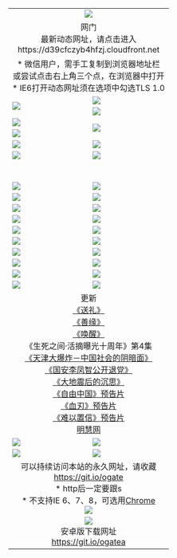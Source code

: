 ﻿<table>
  <tr></tr>
  <tr><td colspan=2 align=center><img src="https://cloud.githubusercontent.com/assets/11880933/13434984/f430fae2-e012-11e5-814f-c2df1e82b247.jpg" /></td></tr>
  <tr><td colspan=2 align=center>网门<br>最新动态网址，请点击进入
<br>https://d39cfczyb4hfzj.cloudfront.net
    </td>
  </tr>
  <tr>
    <td colspan=2 align=center>* 微信用户，需手工复制到浏览器地址栏<br>或尝试点击右上角三个点，在浏览器中打开
    <br>* IE6打开动态网址须在选项中勾选TLS 1.0</td>
  </tr>
  <tr>
    <td rowspan=2><a href="https://d39cfczyb4hfzj.cloudfront.net/ogUP.aspx?name=11DKC.mp4&list=11DKC" target="_blank"><img src="https://d39cfczyb4hfzj.cloudfront.net/Up/11DKC1.jpg" /></a></td> 
    <td><div><a href="https://d39cfczyb4hfzj.cloudfront.net/ogUP.aspx?name=LRWS.mp4&list=LRWS" target="_blank"><img src="https://d39cfczyb4hfzj.cloudfront.net/Up/LRWS.jpg" /></a></td>
   </tr>
  <tr>
    <td><a href="https://d39cfczyb4hfzj.cloudfront.net/ogNiceVedio.aspx" target="_blank"><img src="https://d39cfczyb4hfzj.cloudfront.net/Up/11TGKDY.jpg" /></a></td>
  </tr>
  <tr>
    <td><a href="https://d39cfczyb4hfzj.cloudfront.net/ogUP.aspx?name=JQR.mp4&count=2" target="_blank"><img src="https://d39cfczyb4hfzj.cloudfront.net/Up/JQR.jpg" /></a></td>   
    <td rowspan=2><a href="https://d39cfczyb4hfzj.cloudfront.net/ogUP.aspx?name=JP.mp4&count=9" target="_blank"><img src="https://d39cfczyb4hfzj.cloudfront.net/Up/JP.jpg" /></td>
  </tr>
  <tr>
    <td><a href="https://d39cfczyb4hfzj.cloudfront.net/ogUP.aspx?name=WH.mp4" target="_blank"><img src="https://d39cfczyb4hfzj.cloudfront.net/Up/WH.jpg" /></a></td>
  </tr>
  <tr>
    <td><a href="https://d39cfczyb4hfzj.cloudfront.net/ogUP.aspx?name=SSZJ.mp4&list=SSZJ" target="_blank"><img src="https://d39cfczyb4hfzj.cloudfront.net/Up/SSZJ.jpg" /></a></td>
    <td><a href="https://d39cfczyb4hfzj.cloudfront.net/ogUP.aspx?name=1XQK.mp4&count=13" target="_blank"><img src="https://d39cfczyb4hfzj.cloudfront.net/Up/1XQK.jpg" /></a</td>
  </tr>
  <tr>
    <td><a href="https://d39cfczyb4hfzj.cloudfront.net/ogUP.aspx?name=ZY.mp4&count=2015|16" target="_blank"><img src="https://d39cfczyb4hfzj.cloudfront.net/Up/ZY.jpg" /></a</td>
    <td><a href="https://d39cfczyb4hfzj.cloudfront.net/ogUP.aspx?name=XTFY.mp4&count=B|2,A|24" target="_blank"><img src="https://d39cfczyb4hfzj.cloudfront.net/Up/XTFY.jpg" /></a></td>
  </tr>
  <tr height="40">
  </tr>
  <tr>
    <td><a href="https://d39cfczyb4hfzj.cloudfront.net/ogUP.aspx?name=4SQQ.mp4&list=4SQQ" target="_blank"><img src="https://d39cfczyb4hfzj.cloudfront.net/Up/4SQQ0.jpg"/></a></td>
    <td><a href="https://d39cfczyb4hfzj.cloudfront.net/ogUP.aspx?name=4SHQ.mp4&list=4SHQ" target="_blank"><img src="https://d39cfczyb4hfzj.cloudfront.net/Up/4SHQ0.jpg"/></a></td>
  </tr>
  <tr>
    <td><a href="https://d39cfczyb4hfzj.cloudfront.net/ogUP.aspx?name=4SZG.mp4&list=4SZG" target="_blank"><img src="https://d39cfczyb4hfzj.cloudfront.net/Up/4SZG0.jpg"/></a></td>
    <td><a href="https://d39cfczyb4hfzj.cloudfront.net/ogUP.aspx?name=4SDJ.mp4&list=4SDJ" target="_blank"><img src="https://d39cfczyb4hfzj.cloudfront.net/Up/4SDJ0.jpg"/></a></td>
  </tr>
  <tr>
    <td><a href="https://d39cfczyb4hfzj.cloudfront.net/ogUP.aspx?name=4SGX.mp4&list=4SGX" target="_blank"><img src="https://d39cfczyb4hfzj.cloudfront.net/Up/4SGX0.jpg"/></a></td>
    <td><a href="https://d39cfczyb4hfzj.cloudfront.net/ogUP.aspx?name=4SHD.mp4&list=4SHD" target="_blank"><img src="https://d39cfczyb4hfzj.cloudfront.net/Up/4SHD0.jpg"/></a></td>
  </tr>
  <tr>
    <td><a href="https://d39cfczyb4hfzj.cloudfront.net/ogUP.aspx?name=4CTX.mp4&list=4CTX" target="_blank"><img src="https://d39cfczyb4hfzj.cloudfront.net/Up/4CTX0.jpg"/></a></td>
    <td><a href="https://d39cfczyb4hfzj.cloudfront.net/ogUP.aspx?name=4CWZ.mp4&list=4CWZ" target="_blank"><img src="https://d39cfczyb4hfzj.cloudfront.net/Up/4CWZ0.jpg"/></a></td>
  </tr>
  <tr>
    <td><a href="https://d39cfczyb4hfzj.cloudfront.net/onUP.aspx?name=https://d1lqqjldbsh7xo.cloudfront.net/" target="_blank"><img src="https://d39cfczyb4hfzj.cloudfront.net/Up/0DTW.jpg"/></a></td>
    <td><a href="https://d39cfczyb4hfzj.cloudfront.net/onUP.aspx?name=https://d240ns8up8earz.cloudfront.net/acenter/" target="_blank"><img src="https://d39cfczyb4hfzj.cloudfront.net/Up/0TDW.jpg" /></a></td>
  </tr>
  <tr>
    <td><a href="https://d39cfczyb4hfzj.cloudfront.net/onUP.aspx?name=https://d4508d6vomz2p.cloudfront.net/gb/nsc413.htm" target="_blank"><img src="https://d39cfczyb4hfzj.cloudfront.net/Up/0DJY.jpg" /></a></td>
    <td><a href="https://d39cfczyb4hfzj.cloudfront.net/onUP.aspx?name=https://dilo7bqpjb57y.cloudfront.net/xtr/gb/prog204.html" target="_blank"><img src="https://d39cfczyb4hfzj.cloudfront.net/Up/0XTR.jpg" /></a></td>
  </tr>
  <tr>
    <td><a href="https://d39cfczyb4hfzj.cloudfront.net/onUP.aspx?name=https://d3aj00iefsmfgc.cloudfront.net/" target="_blank"><img src="https://d39cfczyb4hfzj.cloudfront.net/Up/0MHW.jpg" /></a></td>
    <td><a href="https://d39cfczyb4hfzj.cloudfront.net/onUP.aspx?name=https://d20wz7qt14x5d2.cloudfront.net/" target="_blank"><img src="https://d39cfczyb4hfzj.cloudfront.net/Up/0ZJW.jpg" /></a></td>
  </tr>
  <tr>
    <td><a href="https://d39cfczyb4hfzj.cloudfront.net/ogUP.aspx?name=0FG.zip" target="_blank"><img src="https://d39cfczyb4hfzj.cloudfront.net/Up/0FG.jpg" /></a></td>
    <td><a href="https://d39cfczyb4hfzj.cloudfront.net/ogUP.aspx?name=0FGA.apk" target="_blank"><img src="https://d39cfczyb4hfzj.cloudfront.net/Up/0FGA.jpg" /></a></td>
  </tr>
  <tr>
    <td><a href="https://d39cfczyb4hfzj.cloudfront.net/ogUP.aspx?name=0U.zip" target="_blank"><img src="https://d39cfczyb4hfzj.cloudfront.net/Up/0U.jpg" /></a></td>
    <td><a href="https://d39cfczyb4hfzj.cloudfront.net/ogUP.aspx?name=0UA.apk" target="_blank"><img src="https://d39cfczyb4hfzj.cloudfront.net/Up/0UA.jpg" /></a></td>
  </tr>
  <tr>
    <td><a href="https://d39cfczyb4hfzj.cloudfront.net/ogUP.aspx?name=0iPPOTV.zip" target="_blank"><img src="https://d39cfczyb4hfzj.cloudfront.net/Up/0iPPOTV.jpg" /></a></td>
    <td><a href="https://d39cfczyb4hfzj.cloudfront.net/ogUP.aspx?name=0iNTD.apk" target="_blank"><img src="https://d39cfczyb4hfzj.cloudfront.net/Up/0iNTD.jpg" /></a></td>
  </tr>
  <tr>
    <td colspan=2 align=center>更新<br>
      <a href="https://d39cfczyb4hfzj.cloudfront.net/ogUP.aspx?name=4ESL.mp4" target="_blank">《送礼》</a><br>
      <a href="https://d39cfczyb4hfzj.cloudfront.net/ogUP.aspx?name=4ESY.mp4" target="_blank">《善缘》</a><br>
      <a href="https://d39cfczyb4hfzj.cloudfront.net/ogUP.aspx?name=4EHX.mp4" target="_blank">《唤醒》</a><br>
      《生死之间·活摘曝光十周年》第4集</a><br>
      <a href="https://d39cfczyb4hfzj.cloudfront.net/ogUP.aspx?name=4TJDBZ.mp4" target="_blank">《天津大爆炸－中国社会的阴暗面》</a><br>
      <a href="https://d39cfczyb4hfzj.cloudfront.net/ogUP.aspx?name=4LFZ.mp4" target="_blank">《国安李凤智公开退党》</a><br>
      <a href="https://d39cfczyb4hfzj.cloudfront.net/ogUP.aspx?name=4DDZHDCS.mp4" target="_blank">《大地震后的沉思》</a><br>
      <a href="https://d39cfczyb4hfzj.cloudfront.net/ogUP.aspx?name=11ZYZG0.mp4" target="_blank">《自由中国》预告片</a><br>
      <a href="https://d39cfczyb4hfzj.cloudfront.net/ogUP.aspx?name=11XR.mp4" target="_blank">《血刃》预告片</a><br>
      <a href="https://d39cfczyb4hfzj.cloudfront.net/ogUP.aspx?name=11NYZX.mp4&count=2" target="_blank">《难以置信》预告片</a><br>
      <a href="https://d39cfczyb4hfzj.cloudfront.net/onUP.aspx?name=https://www.minghui.org/" target="_blank">明慧网</a></td>
    </td>
  </tr>
  <tr>
    <td><a href="https://d39cfczyb4hfzj.cloudfront.net/ogNice.aspx" target="_blank"><img src="https://d39cfczyb4hfzj.cloudfront.net/Up/0WCYY.jpg" /></a></td>
    <td><a href="https://d39cfczyb4hfzj.cloudfront.net/onCO.aspx?ob=600事物&op=增删改&args=WH1~%23类型6新闻%7c%23类型6评论&mode=" target="_blank"><img src="https://d39cfczyb4hfzj.cloudfront.net/Up/0WZTT.jpg" /></a></td> 
  </tr>
  <tr>
    <td><a href="https://d39cfczyb4hfzj.cloudfront.net/ogDY.aspx" target="_blank"><img src="https://d39cfczyb4hfzj.cloudfront.net/Up/0FK.jpg" /></a></td>
    <td><a href="https://d39cfczyb4hfzj.cloudfront.net/ogST.aspx" target="_blank"><img src="https://d39cfczyb4hfzj.cloudfront.net/Up/0ST.jpg" /></a></td> 
  </tr>
  <tr>
    <td colspan=2 align=center>可以持续访问本站的永久网址，请收藏<br/><a href="https://git.io/ogate" target="_blank">https://git.io/ogate</a><br/>* http后一定要跟s<br/>* 不支持IE 6、7、8，可选用<a href="https://d39cfczyb4hfzj.cloudfront.net/ogUP.aspx?name=0ChromePortable.zip">Chrome</a><br/><a href="https://d39cfczyb4hfzj.cloudfront.net/Up/0WMGDL2.png" target="_blank"><img src="https://d39cfczyb4hfzj.cloudfront.net/Up/0WMGD2.png"/></a></td>
  </tr>
  <tr>
    <td colspan=2 align=center><a href="https://d39cfczyb4hfzj.cloudfront.net/ogUP.aspx?name=0oGate.apk" target="_blank"><img src="https://cloud.githubusercontent.com/assets/11880933/13720399/75e143ee-e842-11e5-9f0a-1421f423c80f.jpg" /></a><br>安卓版下载网址<br><a href="https://git.io/ogatea">https://git.io/ogatea</a></td>
  </tr>
  <!--tr>
    <td colspan=2 align=center>可能失效的动态网址
    </td>
  </tr-->
</table>
